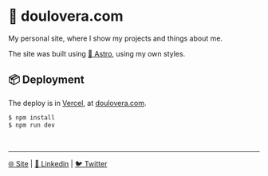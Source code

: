 # 🍕 doulovera.com

My personal site, where I show my projects and things about me.

The site was built using [🚀 Astro](https://astro.build/), using my own styles.

## 📦 Deployment
The deploy is in [Vercel](https://vercel.com/), at [doulovera.com](https://doulovera.com).

```bash
$ npm install
$ npm run dev
```

<br />

---

[🌐 Site](https://doulovera.com/) | [💼 Linkedin](https://www.linkedin.com/in/doulovera/) | [🐦 Twitter](https://twitter.com/doulovera)
